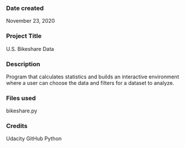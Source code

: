 ### Date created
November 23, 2020

### Project Title
U.S. Bikeshare Data

### Description
Program that calculates statistics and builds an interactive environment where a user can choose the data and filters for a dataset to analyze.

### Files used
bikeshare.py

### Credits
Udacity
GitHub
Python